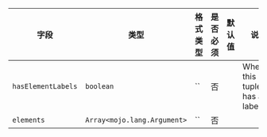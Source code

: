 | 字段 | 类型 | 格式类型 | 是否必须 | 默认值 | 说明 |
|---|---|---|---|---|---|
| `hasElementLabels` | `boolean` | `` | 否 |  | Whether this tuple has any labels. |
| `elements` | `Array<mojo.lang.Argument>` | `` | 否 |  |

